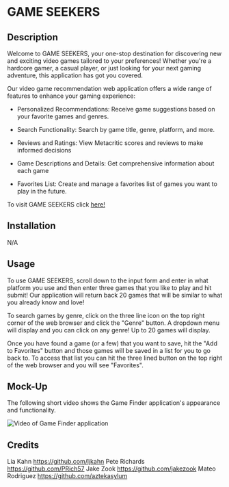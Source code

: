 # GAME SEEKERS

## Description

Welcome to GAME SEEKERS, your one-stop destination for discovering new and exciting video games tailored to your preferences! Whether you're a hardcore gamer, a casual player, or just looking for your next gaming adventure, this application has got you covered.

Our video game recommendation web application offers a wide range of features to enhance your gaming experience:

- Personalized Recommendations: Receive game suggestions based on your favorite games and genres.

- Search Functionality: Search by game title, genre, platform, and more.

- Reviews and Ratings: View Metacritic scores and reviews to make informed decisions

- Game Descriptions and Details: Get comprehensive information about each game

- Favorites List: Create and manage a favorites list of games you want to play in the future.


To visit GAME SEEKERS click [here!](https://ljkahn.github.io/videoGameProj/)

## Installation

N/A

## Usage

To use GAME SEEKERS, scroll down to the input form and enter in what platform you use and then enter three games that you like to play and hit submit! Our application will return back 20 games that will be similar to what you already know and love!

To search games by genre, click on the three line icon on the top right corner of the web browser and click the "Genre" button. A dropdown menu will display and you can click on any genre! Up to 20 games will display.

Once you have found a game (or a few) that you want to save, hit the "Add to Favorites" button and those games will be saved in a list for you to go back to. To access that list you can hit the three lined button on the top right of the web browser and you will see "Favorites".

## Mock-Up

The following short video shows the Game Finder application's appearance and functionality.

![Video of Game Finder application](./assets/images/gameSeekers.gif)

## Credits

Lia Kahn
https://github.com/ljkahn
Pete Richards
https://github.com/PRich57
Jake Zook
https://github.com/jakezook
Mateo Rodriguez
https://github.com/aztekasylum
